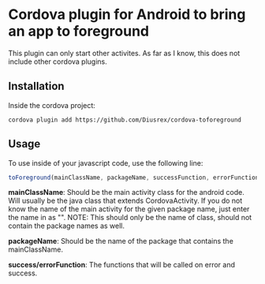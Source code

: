 Cordova plugin for Android to bring an app to foreground
===================================================

This plugin can only start other activites. As far as I know, this does not include other cordova plugins.


Installation
---------------------------------------------------
Inside the cordova project:

```
cordova plugin add https://github.com/Diusrex/cordova-toforeground
```


Usage
-----------------------------------------------------
To use inside of your javascript code, use the following line:

```javascript
toForeground(mainClassName, packageName, successFunction, errorFunction);
```

<b>mainClassName</b>: Should be the main activity class for the android code. Will usually be the java class that extends CordovaActivity. If you do not know the name of the main activity for the given package name, just enter the name in as "".
NOTE: This should only be the name of class, should not contain the package names as well.

<b>packageName</b>: Should be the name of the package that contains the mainClassName.

<b>success/errorFunction</b>: The functions that will be called on error and success.